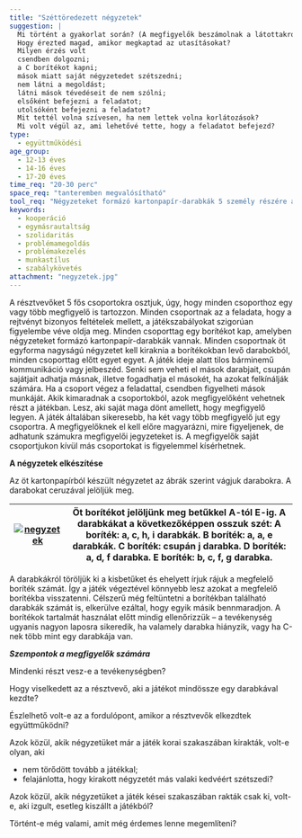 ```yaml
---
title: "Széttöredezett négyzetek"
suggestion: | 
  Mi történt a gyakorlat során? (A megfigyelők beszámolnak a látottakról.)
  Hogy érezted magad, amikor megkaptad az utasításokat?
  Milyen érzés volt 
  csendben dolgozni;
  a C borítékot kapni;
  mások miatt saját négyzetedet szétszedni;
  nem látni a megoldást;
  látni mások tévedéseit de nem szólni;
  elsőként befejezni a feladatot;
  utolsóként befejezni a feladatot?
  Mit tettél volna szívesen, ha nem lettek volna korlátozások?
  Mi volt végül az, ami lehetővé tette, hogy a feladatot befejezd?
type:
  - együttműködési
age_group:
  - 12-13 éves
  - 14-16 éves
  - 17-20 éves
time_req: "20-30 perc"
space_req: "tanteremben megvalósítható"
tool_req: "Négyzeteket formázó kartonpapír-darabkák 5 személy részére annyi példányban, ahány kiscsoporttal dolgozunk. Ha vannak megfigyelők, akkor megfigyelési szempontok az ő számukra."
keywords: 
  - kooperáció
  - egymásrautaltság
  - szolidaritás
  - problémamegoldás
  - problémakezelés
  - munkastílus
  - szabálykövetés
attachment: "negyzetek.jpg"
---
```


A résztvevőket 5 fős csoportokra osztjuk, úgy, hogy minden csoporthoz egy vagy több megfigyelő is tartozzon. Minden csoportnak az a feladata, hogy a rejtvényt bizonyos feltételek mellett, a játékszabályokat szigorúan figyelembe véve oldja meg. Minden csoporttag egy borítékot kap, amelyben négyzeteket formázó kartonpapír-darabkák vannak. Minden csoportnak öt egyforma nagyságú négyzetet kell kiraknia a borítékokban levő darabokból, minden csoporttag előtt egyet egyet. A játék ideje alatt tilos bárminemű kommunikáció vagy jelbeszéd. Senki sem veheti el mások darabjait, csupán sajátjait adhatja másnak, illetve fogadhatja el másokét, ha azokat felkínálják számára. Ha a csoport végez a feladattal, csendben figyelheti mások munkáját. Akik kimaradnak a csoportokból, azok megfigyelőként vehetnek részt a játékban. Lesz, aki saját maga dönt amellett, hogy megfigyelő legyen. A játék általában sikeresebb, ha két vagy több megfigyelő jut egy csoportra. A megfigyelőknek el kell előre magyarázni, mire figyeljenek, de adhatunk számukra megfigyelői jegyzeteket is. A megfigyelők saját csoportjukon kívül más csoportokat is figyelemmel kísérhetnek.

**A négyzetek elkészítése**

Az öt kartonpapírból készült négyzetet az ábrák szerint vágjuk darabokra. A darabokat ceruzával jelöljük meg.

| [![negyzetek](http://bip.ujnemzedek.hu/wp-content/uploads/2014/06/negyzetek.jpg)](http://bip.ujnemzedek.hu/wp-content/uploads/2014/06/negyzetek.jpg) | Öt borítékot jelöljünk meg betűkkel A-tól E-ig. A darabkákat a következőképpen osszuk szét: A boríték: a, c, h, i darabkák. B boríték: a, a, e darabkák. C boríték: csupán j darabka. D boríték: a, d, f darabka. E boríték: b, c, f, g darabka. |
| ---------------------------------------------------------------------------------------------------------------------------------------------------- | ------------------------------------------------------------------------------------------------------------------------------------------------------------------------------------------------------------------------------------------------ |

A darabkákról töröljük ki a kisbetűket és ehelyett írjuk rájuk a megfelelő boríték számát. Így a játék végeztével könnyebb lesz azokat a megfelelő borítékba visszatenni. Célszerű még feltüntetni a borítékban található darabkák számát is, elkerülve ezáltal, hogy egyik másik bennmaradjon. A borítékok tartalmát használat előtt mindig ellenőrizzük – a tevékenység ugyanis nagyon laposra sikeredik, ha valamely darabka hiányzik, vagy ha C-nek több mint egy darabkája van.

_**Szempontok a megfigyelők számára**_

Mindenki részt vesz-e a tevékenységben?

Hogy viselkedett az a résztvevő, aki a játékot mindössze egy darabkával kezdte?

Észlelhető volt-e az a fordulópont, amikor a résztvevők elkezdtek együttműködni?

Azok közül, akik négyzetüket már a játék korai szakaszában kirakták, volt-e olyan, aki

   * nem törődött tovább a játékkal;
   * felajánlotta, hogy kirakott négyzetét más valaki kedvéért szétszedi?

Azok közül, akik négyzetüket a játék kései szakaszában rakták csak ki, volt-e, aki izgult, esetleg kiszállt a játékból?

Történt-e még valami, amit még érdemes lenne megemlíteni?
  
  

